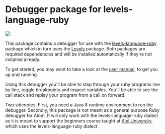 # Debugger package for levels-language-ruby

![](https://github.com/ulrichth/levels-debugger-ruby/blob/master/screenshot.png)

This package contains a debugger for use with the [levels-language-ruby](https://github.com/lakrme/atom-levels-language-ruby) package which in turn uses the [Levels](https://github.com/lakrme/atom-levels) package. Both packages are required dependencies and will be installed automatically if they're not installed already.

To get started, you may want to take a look at the [user manual](https://github.com/ulrichth/levels-debugger-ruby/blob/master/userManual.pdf), to get you up and running.

Using this debugger you'll be able to step through your ruby programs line by line, toggle breakpoints and inspect variables. You'll be able to see the call stack and replay your program from a call on forward.

Two sidenotes: First, you need a Java 8 runtime environment to run the debugger. Secondly, this package is not meant as a general purpose Ruby debugger for Atom. It will only work with the levels-language-ruby dialect as it is meant to support the beginners course taught at [Kiel University](http://www.uni-kiel.de), which uses the levels-language-ruby dialect.
